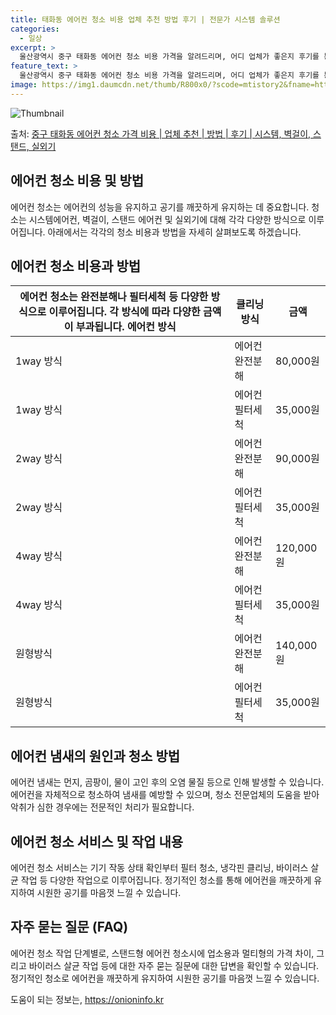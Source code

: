 ```yaml
---
title: 태화동 에어컨 청소 비용 업체 추천 방법 후기 | 전문가 시스템 솔루션
categories:
  - 일상
excerpt: >
  울산광역시 중구 태화동 에어컨 청소 비용 가격을 알려드리며, 어디 업체가 좋은지 후기를 통해 알아보겠습니다. 현재 글에서는 시스템, 벽걸이, 스탠드, 실외기 각각에 대해 청소 비용이 나와 있으니 참고하시면 되겠습니다. 에어컨 분해 청소 방법 보기 👈 클릭셀프 에어컨 청소 방법 보기👈 클릭중구 태화동 에어컨 청소 비용시스템에어컨 방식클리닝방식금액1way 방식에어컨 완전분해80,000원1way 방식에어컨 필터세척35,000원2way 방식에어컨 완전분해90,000원2way 방식에어컨 필터세척35,000원4way 방식에어컨 완전분해120,000원4way 방식에어컨 필터세척35,000원원형방식에어컨 완전분해140,000원원형방식에어컨 필터세척35,000원에어컨 청소 견적 샘플 보기 👈 클릭에어컨 냄새의 원인에어컨..
feature_text: >
  울산광역시 중구 태화동 에어컨 청소 비용 가격을 알려드리며, 어디 업체가 좋은지 후기를 통해 알아보겠습니다. 현재 글에서는 시스템, 벽걸이, 스탠드, 실외기 각각에 대해 청소 비용이 나와 있으니 참고하시면 되겠습니다. 에어컨 분해 청소 방법 보기 👈 클릭셀프 에어컨 청소 방법 보기👈 클릭중구 태화동 에어컨 청소 비용시스템에어컨 방식클리닝방식금액1way 방식에어컨 완전분해80,000원1way 방식에어컨 필터세척35,000원2way 방식에어컨 완전분해90,000원2way 방식에어컨 필터세척35,000원4way 방식에어컨 완전분해120,000원4way 방식에어컨 필터세척35,000원원형방식에어컨 완전분해140,000원원형방식에어컨 필터세척35,000원에어컨 청소 견적 샘플 보기 👈 클릭에어컨 냄새의 원인에어컨..
image: https://img1.daumcdn.net/thumb/R800x0/?scode=mtistory2&fname=https%3A%2F%2Fblog.kakaocdn.net%2Fdn%2FYfpCu%2FbtsHwcEZ0Wa%2F368U70K6gaccUCEeJIagW1%2Fimg.webp
---
```


![Thumbnail](https://img1.daumcdn.net/thumb/R800x0/?scode=mtistory2&fname=https%3A%2F%2Fblog.kakaocdn.net%2Fdn%2FYfpCu%2FbtsHwcEZ0Wa%2F368U70K6gaccUCEeJIagW1%2Fimg.webp)

<p>출처: <a href="https://onioninfo.kr/entry/%EC%A4%91%EA%B5%AC-%ED%83%9C%ED%99%94%EB%8F%99-%EC%97%90%EC%96%B4%EC%BB%A8-%EC%B2%AD%EC%86%8C-%EA%B0%80%EA%B2%A9-%EB%B9%84%EC%9A%A9-%EC%97%85%EC%B2%B4-%EC%B6%94%EC%B2%9C-%EB%B0%A9%EB%B2%95-%ED%9B%84%EA%B8%B0-%EC%8B%9C%EC%8A%A4%ED%85%9C-%EB%B2%BD%EA%B1%B8%EC%9D%B4-%EC%8A%A4%ED%83%A0%EB%93%9C-%EC%8B%A4%EC%99%B8%EA%B8%B0" rel="dofollow">중구 태화동 에어컨 청소 가격 비용 | 업체 추천 | 방법 | 후기 | 시스템, 벽걸이, 스탠드, 실외기</a> </p>

## 에어컨 청소 비용 및 방법

에어컨 청소는 에어컨의 성능을 유지하고 공기를 깨끗하게 유지하는 데 중요합니다. 청소는 시스템에어컨, 벽걸이, 스탠드 에어컨 및 실외기에
대해 각각 다양한 방식으로 이루어집니다. 아래에서는 각각의 청소 비용과 방법을 자세히 살펴보도록 하겠습니다.



## **에어컨 청소 비용과 방법**

에어컨 청소는 완전분해나 필터세척 등 다양한 방식으로 이루어집니다. 각 방식에 따라 다양한 금액이 부과됩니다.  **에어컨 방식** | **클리닝 방식** | **금액**  
---|---|---  
1way 방식 | 에어컨 완전분해 | 80,000원  
1way 방식 | 에어컨 필터세척 | 35,000원  
2way 방식 | 에어컨 완전분해 | 90,000원  
2way 방식 | 에어컨 필터세척 | 35,000원  
4way 방식 | 에어컨 완전분해 | 120,000원  
4way 방식 | 에어컨 필터세척 | 35,000원  
원형방식 | 에어컨 완전분해 | 140,000원  
원형방식 | 에어컨 필터세척 | 35,000원  
  


## **에어컨 냄새의 원인과 청소 방법**

에어컨 냄새는 먼지, 곰팡이, 물이 고인 후의 오염 물질 등으로 인해 발생할 수 있습니다. 에어컨을 자체적으로 청소하여 냄새를 예방할 수
있으며, 청소 전문업체의 도움을 받아 악취가 심한 경우에는 전문적인 처리가 필요합니다.



## **에어컨 청소 서비스 및 작업 내용**

에어컨 청소 서비스는 기기 작동 상태 확인부터 필터 청소, 냉각핀 클리닝, 바이러스 살균 작업 등 다양한 작업으로 이루어집니다. 정기적인
청소를 통해 에어컨을 깨끗하게 유지하여 시원한 공기를 마음껏 느낄 수 있습니다.



## **자주 묻는 질문 (FAQ)**

에어컨 청소 작업 단계별로, 스탠드형 에어컨 청소시에 업소용과 멀티형의 가격 차이, 그리고 바이러스 살균 작업 등에 대한 자주 묻는 질문에
대한 답변을 확인할 수 있습니다. 정기적인 청소로 에어컨을 깨끗하게 유지하여 시원한 공기를 마음껏 느낄 수 있습니다.

 

도움이 되는 정보는, <a href="https://onioninfo.kr" rel="dofollow">https://onioninfo.kr</a>


